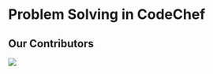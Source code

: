 # Problem Solving in CodeChef

## Our Contributors

<a href="https://github.com/ GREEN-UNIVERSITY-OF-BANGLADESH /
problem-solving/graphs/contributors">
  <img src="https://contrib.rocks/image?repo= GREEN-UNIVERSITY-OF-BANGLADESH /
problem-solving" />
</a>
